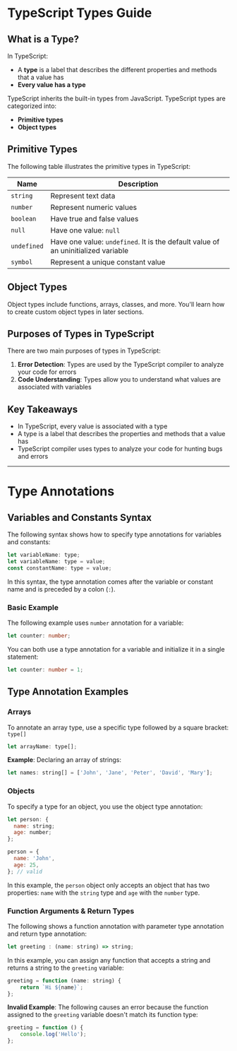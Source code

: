 # TypeScript Types Guide

## What is a Type?

In TypeScript:

- A **type** is a label that describes the different properties and methods that a value has
- **Every value has a type**

TypeScript inherits the built-in types from JavaScript. TypeScript types are categorized into:

- **Primitive types**
- **Object types**

## Primitive Types

The following table illustrates the primitive types in TypeScript:

| Name | Description |
|------|-------------|
| `string` | Represent text data |
| `number` | Represent numeric values |
| `boolean` | Have true and false values |
| `null` | Have one value: `null` |
| `undefined` | Have one value: `undefined`. It is the default value of an uninitialized variable |
| `symbol` | Represent a unique constant value |

## Object Types

Object types include functions, arrays, classes, and more. You'll learn how to create custom object types in later sections.

## Purposes of Types in TypeScript

There are two main purposes of types in TypeScript:

1. **Error Detection**: Types are used by the TypeScript compiler to analyze your code for errors
2. **Code Understanding**: Types allow you to understand what values are associated with variables

## Key Takeaways

- In TypeScript, every value is associated with a type
- A type is a label that describes the properties and methods that a value has
- TypeScript compiler uses types to analyze your code for hunting bugs and errors

---

# Type Annotations

## Variables and Constants Syntax

The following syntax shows how to specify type annotations for variables and constants:

```javascript
let variableName: type;
let variableName: type = value;
const constantName: type = value;
```

In this syntax, the type annotation comes after the variable or constant name and is preceded by a colon (`:`).

### Basic Example

The following example uses `number` annotation for a variable:

```typescript
let counter: number;
```

You can both use a type annotation for a variable and initialize it in a single statement:

```typescript
let counter: number = 1;
```

## Type Annotation Examples

### Arrays

To annotate an array type, use a specific type followed by a square bracket: `type[]`

```javascript
let arrayName: type[];
```

**Example**: Declaring an array of strings:

```javascript
let names: string[] = ['John', 'Jane', 'Peter', 'David', 'Mary'];
```

### Objects

To specify a type for an object, you use the object type annotation:

```javascript
let person: {
  name: string;
  age: number;
};

person = {
  name: 'John',
  age: 25,
}; // valid
```

In this example, the `person` object only accepts an object that has two properties: `name` with the `string` type and `age` with the `number` type.

### Function Arguments & Return Types

The following shows a function annotation with parameter type annotation and return type annotation:

```javascript
let greeting : (name: string) => string;
```

In this example, you can assign any function that accepts a string and returns a string to the `greeting` variable:

```javascript
greeting = function (name: string) {
    return `Hi ${name}`;
};
```

**Invalid Example**: The following causes an error because the function assigned to the `greeting` variable doesn't match its function type:

```typescript
greeting = function () {
    console.log('Hello');
};
```
